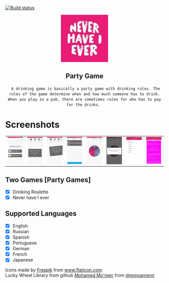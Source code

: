 [![Build status](https://build.appcenter.ms/v0.1/apps/4de97e03-367e-48ad-af36-df6cc6254d44/branches/develop/badge)](https://appcenter.ms)

<p align="center">
    <img src="screenshots/ic_launcher-playstore.png" width="150" />
    <h2 align="center"> Party Game </h2>
    <p align="center"> <code> A drinking game is basically a party game with drinking rules. The rules of the game determine when and how much someone has to drink. When you play in a pub, there are sometimes rules for who has to pay for the drinks. </code> </p>
</p>

# Screenshots
<p align="center">
<table border="0">
    <tr>
        <td><img src="screenshots/two_drinking_games.jpg" width="150" /></td>
        <td><img src="screenshots/three_categories.jpg" width="150" /></td>
        <td><img src="screenshots/tinder_swipe_effect.jpg" width="150" /></td>
        <td><img src="screenshots/multiple_plyer.jpg" width="150" /></td>
        <td><img src="screenshots/luck_wheel_roulette.jpg" width="150" /></td>
        <td><img src="screenshots/funny_questions.jpg" width="150" /></td>
        <td><img src="screenshots/seven_languages.jpg" width="150" /></td>
        <td><img src="screenshots/instruction.jpg" width="150" /></td>
    </tr>
</table>
</p>

## Two Games [Party Games]

* [X] Drinking Roulette
* [X] Never have I ever

## Supported Languages

* [X] English
* [X] Russian
* [X] Spanish
* [X] Portuguese
* [X] German
* [X] French
* [X] Japanese

Icons made by <a href="https://www.flaticon.com/authors/freepik" title="Freepik">Freepik</a> from <a href="https://www.flaticon.com/" title="Flaticon"> www.flaticon.com</a>
</br>
Lucky Wheel Library from github <a href="https://github.com/mmoamenn/LuckyWheel_Android" title="LuckyWheel_Android">
Mohamed Mo'men</a> from <a href="https://github.com/mmoamenn" title="mmoamenn"> @mmoamenn</a>
</br>
